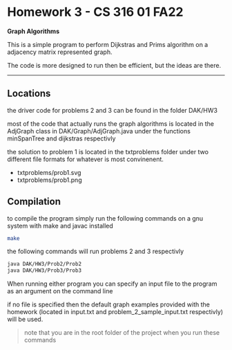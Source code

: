 # Homework 3 - CS 316 01 FA22

**Graph Algorithms**

This is a simple program to perform Dijkstras and Prims algorithm on a adjacency matrix represented graph.

The code is more designed to run then be efficient, but the ideas are there.

---

## Locations

the driver code for problems 2 and 3 can be found in the folder DAK/HW3

most of the code that actually runs the graph algorithms is located in the AdjGraph class in DAK/Graph/AdjGraph.java under the functions minSpanTree and dijkstras respectivly

the solution to problem 1 is located in the txtproblems folder under two different file formats for whatever is most convinenent.

- txtproblems/prob1.svg
- txtproblems/prob1.png


## Compilation

to compile the program simply run the following commands on a gnu system with make and javac installed

```bash
make
```

the following commands will run problems 2 and 3 respectivly

```bash
java DAK/HW3/Prob2/Prob2
java DAK/HW3/Prob3/Prob3
```

When running either program you can specify an input file to the program as an argument on the command line

if no file is specified then the default graph examples provided with the homework (located in input.txt and problem_2_sample_input.txt respectivly) will be used.

> note that you are in the root folder of the project when you run these commands
